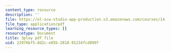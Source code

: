 ```yaml
---
content_type: resource
description: ''
file: https://ol-ocw-studio-app-production.s3.amazonaws.com/courses/14-01sc-principles-of-microeconomics-fall-2011/22976bf58d2ce85b281891234fcd8997_WmnViAaMdGM.pdf
file_type: application/pdf
learning_resource_types: []
resourcetype: Document
title: 3play pdf file
uid: 22976bf5-8d2c-e85b-2818-91234fcd8997
---
```

